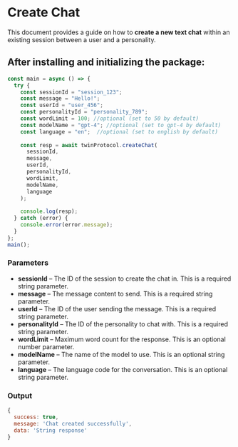 # Create Chat 

This document provides a guide on how to **create a new text chat** within an existing session between a user and a personality.

## After installing and initializing the package:

```javascript
const main = async () => {
  try {
    const sessionId = "session_123";
    const message = "Hello!";
    const userId = "user_456";
    const personalityId = "personality_789";
    const wordLimit = 100; //optional (set to 50 by default)
    const modelName = "gpt-4"; //optional (set to gpt-4 by default)
    const language = "en";  //optional (set to english by default)
    
    const resp = await twinProtocol.createChat(
      sessionId,
      message,
      userId,
      personalityId,
      wordLimit,
      modelName,
      language
    );
    
    console.log(resp);
  } catch (error) {
    console.error(error.message);
  }
};
main();
```

### Parameters

- **sessionId** – The ID of the session to create the chat in. This is a required string parameter.
- **message** – The message content to send. This is a required string parameter.
- **userId** – The ID of the user sending the message. This is a required string parameter.
- **personalityId** – The ID of the personality to chat with. This is a required string parameter.
- **wordLimit** – Maximum word count for the response. This is an optional number parameter.
- **modelName** – The name of the model to use. This is an optional string parameter.
- **language** – The language code for the conversation. This is an optional string parameter.

### Output
```javascript
{
  success: true,
  message: 'Chat created successfully',
  data: 'String response'
}
```